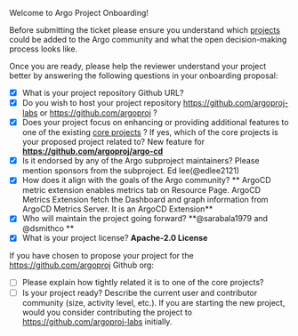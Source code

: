 

Welcome to Argo Project Onboarding! 

Before submitting the ticket please ensure you understand which [projects](../../community/ecosystem-projects.md) could be added to the Argo community and what the open decision-making process looks like. 

Once you are ready, please help the reviewer understand your project better by 
answering the following questions in your onboarding proposal:

- [x] What is your project repository Github URL?
- [x] Do you wish to host your project repository https://github.com/argoproj-labs or https://github.com/argoproj ?
- [x] Does your project focus on enhancing or providing additional features to one of the existing [core
 projects](https://github.com/argoproj/argoproj#what-is-argoproj) ? If yes, which of the core projects is your proposed project related to?
 New feature for **https://github.com/argoproj/argo-cd**
- [x] Is it endorsed by any of the Argo subproject maintainers? Please mention sponsors from the subproject.
   Ed lee(@edlee2121)
- [x] How does it align with the goals of the Argo community?
** ArgoCD metric extension enables metrics tab on Resource Page. ArgoCD Metrics Extension fetch the Dashboard and graph information from ArgoCD Metrics Server. It is an ArgoCD Extension**
- [x] Who will maintain the project going forward? **@sarabala1979 and @dsmithco **
- [x] What is your project license? **Apache-2.0 License**

If you have chosen to propose your project for the https://github.com/argoproj Github org:

- [ ] Please explain how tightly related it is to one of the core projects?
- [ ] Is your project ready? Describe the current user and contributor community (size, activity level, etc.). If you are starting the new project, would you consider contributing the project to https://github.com/argoproj-labs initially.